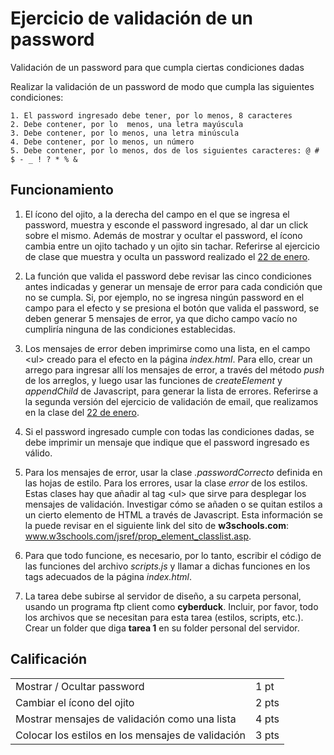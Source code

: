 # Ejercicio de validación de un password
Validación de un password para que cumpla ciertas condiciones dadas
 
Realizar la validación de un password de modo que cumpla las siguientes condiciones:

	1. El password ingresado debe tener, por lo menos, 8 caracteres
	2. Debe contener, por lo  menos, una letra mayúscula
	3. Debe contener, por lo menos, una letra minúscula
	4. Debe contener, por lo menos, un número
	5. Debe contener, por lo menos, dos de los siguientes caracteres: @ # $ - _ ! ? * % &

## Funcionamiento
1. El ícono del ojito, a la derecha del campo en el que se ingresa el password, muestra y esconde el password ingresado, al dar un click sobre el mismo.  Además de mostrar y ocultar el password, el ícono cambia entre un ojito tachado y un ojito sin tachar. Referirse al ejercicio de clase que muestra y oculta un password realizado el <a href="http://www.dis.uia.mx/profesores/juanfdonoso/spring2020/dci3/clases/enero22.zip">22 de enero</a>.

2. La función que valida el password debe revisar las cinco condiciones antes indicadas y generar un mensaje de error para cada condición que no se cumpla.  Si, por ejemplo, no se ingresa ningún password en el campo para el efecto y se presiona el botón que valida el password, se deben generar 5 mensajes de error, ya que dicho campo vacío no cumpliría ninguna de las condiciones establecidas.

3. Los mensajes de error deben imprimirse como una lista, en el campo &lt;ul&gt; creado para el efecto en la página <i>index.html</i>.  Para ello, crear un arrego para ingresar allí los mensajes de error, a través del método <i>push</i> de los arreglos, y luego usar las funciones de <i>createElement</i> y <i>appendChild</i> de Javascript, para generar la lista de errores.  Referirse a la segunda versión del ejercicio de validación de email, que realizamos en la clase del <a href="http://www.dis.uia.mx/profesores/juanfdonoso/spring2020/dci3/clases/enero22.zip">22 de enero</a>.

4. Si el password ingresado cumple con todas las condiciones dadas, se debe imprimir un mensaje que indique que el password ingresado es válido.

5. Para los mensajes de error, usar la clase <i>.passwordCorrecto</i> definida en las hojas de estilo.  Para los errores, usar la clase <i>error</i> de los estilos.  Estas clases hay que añadir al tag &lt;ul&gt; que sirve para desplegar los mensajes de validación. Investigar cómo se añaden o se quitan estilos a un cierto elemento de HTML a través de Javascript.  Esta información se la puede revisar en el siguiente link del sito de <b>w3schools.com</b>: <a href="https://www.w3schools.com/jsref/prop_element_classlist.asp" target="_blank">www.w3schools.com/jsref/prop_element_classlist.asp</a>.

6. Para que todo funcione, es necesario, por lo tanto, escribir el código de las funciones del archivo <i>scripts.js</i> y llamar a dichas funciones en los tags adecuados de la página <i>index.html</i>.

7. La tarea debe subirse al servidor de diseño, a su carpeta personal, usando un programa ftp client como <b>cyberduck</b>. Incluir, por favor, todo los archivos que se necesitan para esta tarea (estilos, scripts, etc.). Crear un folder que diga <b>tarea 1</b> en su folder personal del servidor.

## Calificación
<table border="0">
	<tr><td>Mostrar / Ocultar password</td><td> 1 pt </td></tr>
	<tr><td>Cambiar el ícono del ojito</td><td> 2 pts</td></tr>
	<tr><td>Mostrar mensajes de validación como una lista</td><td> 4 pts </td></tr>
	<tr><td>Colocar los estilos en los mensajes de validación</td><td> 3 pts </td></tr>
</table>
	
 
 
